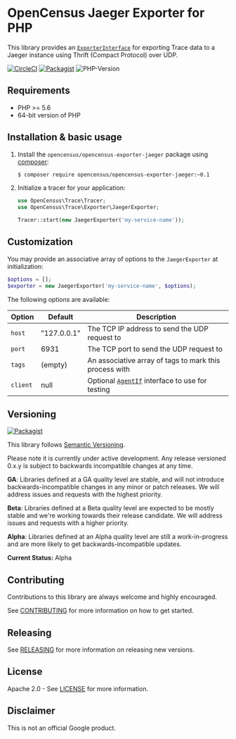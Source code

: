 # OpenCensus Jaeger Exporter for PHP

This library provides an [`ExporterInterface`][exporter-interface] for exporting
Trace data to a Jaeger instance using Thrift (Compact Protocol) over UDP.

[![CircleCI](https://circleci.com/gh/census-instrumentation/opencensus-php-exporter-jaeger.svg?style=svg)](https://circleci.com/gh/census-instrumentation/opencensus-php-exporter-jaeger)
[![Packagist](https://img.shields.io/packagist/v/opencensus/opencensus-exporter-jaeger.svg)](https://packagist.org/packages/opencensus/opencensus-exporter-jaeger)
![PHP-Version](https://img.shields.io/packagist/php-v/opencensus/opencensus-exporter-jaeger.svg)

## Requirements

* PHP >= 5.6
* 64-bit version of PHP

## Installation & basic usage

1. Install the `opencensus/opencensus-exporter-jaeger` package using [composer][composer]:

    ```bash
    $ composer require opencensus/opencensus-exporter-jaeger:~0.1
    ```

1. Initialize a tracer for your application:

    ```php
    use OpenCensus\Trace\Tracer;
    use OpenCensus\Trace\Exporter\JaegerExporter;

    Tracer::start(new JaegerExporter('my-service-name'));
    ```

## Customization

You may provide an associative array of options to the `JaegerExporter` at
initialization:

```php
$options = [];
$exporter = new JaegerExporter('my-service-name', $options);
```

The following options are available:

| Option | Default | Description |
| ------ | ------- | ----------- |
| `host` | "127.0.0.1" | The TCP IP address to send the UDP request to |
| `port` | 6931 | The TCP port to send the UDP request to |
| `tags` | (empty) | An associative array of tags to mark this process with |
| `client` | null | Optional [`AgentIf`][agent-interface] interface to use for testing |

## Versioning

[![Packagist](https://img.shields.io/packagist/v/opencensus/opencensus-exporter-jaeger.svg)](https://packagist.org/packages/opencensus/opencensus-exporter-jaeger)

This library follows [Semantic Versioning][semver].

Please note it is currently under active development. Any release versioned
0.x.y is subject to backwards incompatible changes at any time.

**GA**: Libraries defined at a GA quality level are stable, and will not
introduce backwards-incompatible changes in any minor or patch releases. We will
address issues and requests with the highest priority.

**Beta**: Libraries defined at a Beta quality level are expected to be mostly
stable and we're working towards their release candidate. We will address issues
and requests with a higher priority.

**Alpha**: Libraries defined at an Alpha quality level are still a
work-in-progress and are more likely to get backwards-incompatible updates.

**Current Status:** Alpha


## Contributing

Contributions to this library are always welcome and highly encouraged.

See [CONTRIBUTING](CONTRIBUTING.md) for more information on how to get started.

## Releasing

See [RELEASING](RELEASING.md) for more information on releasing new versions.

## License

Apache 2.0 - See [LICENSE](LICENSE) for more information.

## Disclaimer

This is not an official Google product.

[exporter-interface]: https://github.com/census-instrumentation/opencensus-php/blob/master/src/Trace/Exporter/ExporterInterface.php
[census-org]: https://github.com/census-instrumentation
[composer]: https://getcomposer.org/
[agent-interface]: https://github.com/census-instrumentation/opencensus-php-exporter-jaeger/blob/master/src/Thrift/Agent.php#L19
[semver]: http://semver.org/
